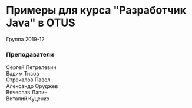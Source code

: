 ﻿# Примеры для курса "Разработчик Java" в OTUS

Группа 2019-12

### Преподаватели
Сергей Петрелевич<br>
Вадим Тисов<br>
Стрекалов Павел<br>
Александр Оруджев<br>
Вячеслав Лапин<br>
Виталий Куценко<br>
